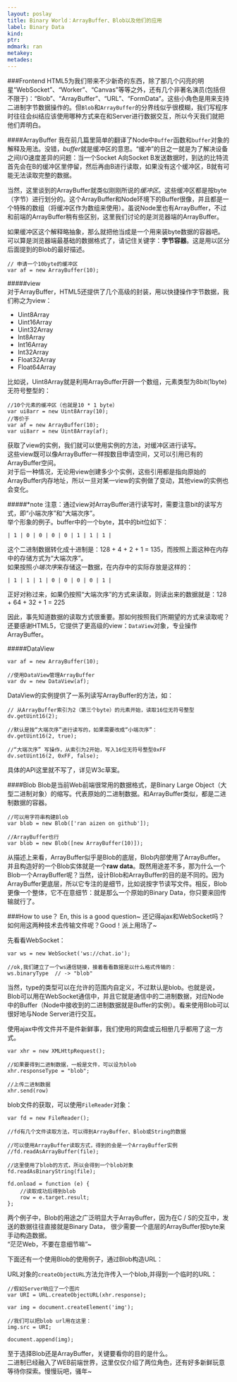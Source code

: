 ```yaml
---
layout: poslay
title: Binary World：ArrayBuffer、Blob以及他们的应用
label: Binary Data
kind:
ptr:
mdmark: ran
metakey:
metades:
---
```


###Frontend
HTML5为我们带来不少新奇的东西，除了那几个闪亮的明星“WebSocket”、“Worker”、“Canvas”等等之外，还有几个非著名演员(包括但不限于)：“Blob”、“ArrayBuffer”、“URL”、“FormData”。这些小角色是用来支持二进制字节数据操作的。但`Blob`和`ArrayBuffer`的分界线似乎很模糊，我们写程序时往往会纠结应该使用哪种方式来在和Server进行数据交互，所以今天我们就把他们弄明白。

####ArrayBuffer
我在前几篇里简单的翻译了Node中`Buffer`函数和`buffer`对象的解释及用法。没错，*buffer*就是缓冲区的意思。“缓冲”的目之一就是为了解决设备之间I/O速度差异的问题：当一个Socket A向Socket B发送数据时，到达的比特流首先会在B的缓冲区里停留，然后再由B进行读取，如果没有这个缓冲区，B就有可能无法读取完整的数据。

当然，这里谈到的ArrayBuffer就类似刚刚所说的*缓冲区*。这些缓冲区都是按byte（字节）进行划分的。这个ArrayBuffer和Node环境下的Buffer很像，并且都是一个特殊的数组（将缓冲区作为数组来使用）。虽说Node里也有ArrayBuffer，不过和前端的ArrayBuffer稍有些区别，这里我们讨论的是浏览器端的ArrayBuffer。

如果缓冲区这个解释略抽象，那么就把他当成是一个用来装byte数据的容器吧。可以算是浏览器端最基础的数据格式了，请记住关键字：**字节容器**。这是用以区分后面提到的Blob的最好描述。
    
    // 申请一个10byte的缓冲区
    var af = new ArrayBuffer(10);

#####view    
对于ArrayBuffer，HTML5还提供了几个高级的封装，用以快捷操作字节数据，我们称之为view：

+ Uint8Array
+ Uint16Array
+ Uint32Array
+ Int8Array
+ Int16Array
+ Int32Array
+ Float32Array
+ Float64Array

比如说，Uint8Array就是利用ArrayBuffer开辟一个数组，元素类型为8bit(1byte)无符号整型的：

    //10个元素的缓冲区（也就是10 * 1 byte）
    var ui8arr = new Uint8Array(10);
    //等价于
    var af = new ArrayBuffer(10);
    var ui8arr = new Uint8Array(af);

获取了view的实例，我们就可以使用实例的方法，对缓冲区进行读写。  
这些view既可以像ArrayBuffer一样按数目申请空间，又可以引用已有的ArrayBuffer空间。  
对于后一种情况，无论用view创建多少个实例，这些引用都是指向原始的ArrayBuffer内存地址，所以一旦对某一view的实例做了变动，其他view的实例也会变化。

#####*note
注意：通过view对ArrayBuffer进行读写时，需要注意bit的读写方式，即“小端次序”和“大端次序”。  
举个形象的例子。buffer中的一个byte，其中的bit位如下：

    | 1 | 0 | 0 | 0 | 0 | 1 | 1 | 1 |
    
这个二进制数据转化成十进制是：128 + 4 + 2 + 1 = 135，而按照上面这种在内存中的存储方式为“大端次序”。  
如果按照*小端次序*来存储这一数据，在内存中的实际存放是这样的：

    | 1 | 1 | 1 | 0 | 0 | 0 | 0 | 1 |
    
正好对称过来，如果仍按照“大端次序”的方式来读取，则读出来的数据就是：128 + 64 + 32 + 1 = 225

因此，事先知道数据的读取方式很重要。那如何按照我们所期望的方式来读取呢？还要感谢HTML5，它提供了更高级的view：`DataView`对象，专业操作ArrayBuffer。

#####DataView

    var af = new ArrayBuffer(10);
    
    //使用DataView管理ArrayBuffer
    var dv = new DataView(af);
    
DataView的实例提供了一系列读写ArrayBuffer的方法，如：
    
    // 从ArrayBuffer索引为2（第三个byte）的元素开始，读取16位无符号整型
    dv.getUint16(2);
    
    //默认是按“大端次序”进行读写的，如果需要改成“小端次序”：
    dv.getUint16(2, true);
    
    //“大端次序” 写操作，从索引为2开始，写入16位无符号整型0xFF
    dv.setUint16(2, 0xFF, false);
    
具体的API这里就不写了，详见W3c草案。

####Blob
Blob是当前Web前端很常用的数据格式，是Binary Large Object（大型二进制对象）的缩写。代表原始的二进制数据。和ArrayBuffer类似，都是二进制数据的容器。

    //可以用字符串构建Blob
    var blob = new Blob(['ran aizen on github']);
    
    //ArrayBuffer也行
    var blob = new Blob([new ArrayBuffer(10)]);
    
从描述上来看，ArrayBuffer似乎是Blob的底层，Blob内部使用了ArrayBuffer。并且构造好的一个Blob实体就是一个**raw data**。既然用途差不多，那为什么一个Blob一个ArrayBuffer呢？当然，设计Blob和ArrayBuffer的目的是不同的。因为ArrayBuffer更底层，所以它专注的是细节，比如说按字节读写文件。相反，Blob更像一个整体，它不在意细节：就是那么一个原始的Binary Data，你只要来回传输就行了。

###How to use？
En, this is a good question~ 还记得ajax和WebSocket吗？如何用这两种技术去传输文件呢？Good！派上用场了~

先看看WebSocket：

    var ws = new WebSocket('ws://chat.io');
    
    //ok,我们建立了一个ws通信链接，接着看看数据是以什么格式传输的：
    ws.binaryType  // -> "blob"
    
当然，type的类型可以在允许的范围内自定义，不过默认是blob。也就是说，Blob可以用在WebSocket通信中，并且它就是通信中的二进制数据，对应Node中的Buffer（Node中接收到的二进制数据就是Buffer的实例）。看来使用Blob可以很好地与Node Server进行交互。

使用ajax中传文件并不是件新鲜事，我们使用的网盘或云相册几乎都用了这一方式。

    var xhr = new XMLHttpRequest();
    
    //如果要得到二进制数据，一般是文件，可以设为blob
    xhr.responseType = "blob";
    
    //上传二进制数据
    xhr.send(row)
    
blob文件的获取，可以使用`FileReader`对象：

    var fd = new FileReader();
    
    //fd有几个文件读取方法，可以得到ArrayBuffer、Blob或String的数据
    
    //可以使用ArrayBuffer读取方式，得到的会是一个ArrayBuffer实例
    //fd.readAsArrayBuffer(file);
    
    //这里使用了blob的方式，所以会得到一个blob对象
    fd.readAsBinaryString(file);
    
    fd.onload = function (e) {
        //读取成功后得到blob
        row = e.target.result;
    };
    
两个例子中，Blob的用途之广泛明显大于ArrayBuffer，因为在C / S的交互中，发送的数据往往直接就是Binary Data， 很少需要一个底层的ArrayBuffer按byte来手动构造数据。  
“茫茫Web，不要在意细节嘛”~

下面还有一个使用Blob的使用例子，通过Blob构造URL：

URL对象的`createObjectURL`方法允许传入一个blob,并得到一个临时的URL：

    //假如Server响应了一个图片
    var URI = URL.createObjectURL(xhr.response);
    
    var img = document.createElement('img');
    
    //我们可以把blob url用在这里：
    img.src = URI;
    
    document.append(img);
    
至于选择Blob还是ArrayBuffer，关键要看你的目的是什么。  
二进制已经融入了WEB前端世界，这里仅仅介绍了两位角色，还有好多新鲜玩意等待你探索。慢慢玩吧，骚年~